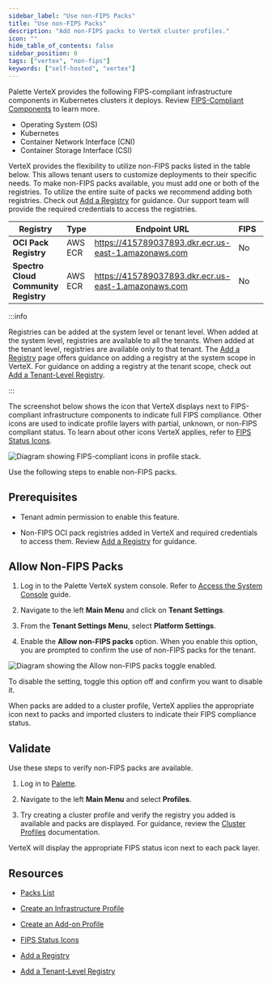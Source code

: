 ```yaml
---
sidebar_label: "Use non-FIPS Packs"
title: "Use non-FIPS Packs"
description: "Add non-FIPS packs to VerteX cluster profiles."
icon: ""
hide_table_of_contents: false
sidebar_position: 0
tags: ["vertex", "non-fips"]
keywords: ["self-hosted", "vertex"]
---
```


Palette VerteX provides the following FIPS-compliant infrastructure components in Kubernetes clusters it deploys. Review
[FIPS-Compliant Components](../../fips/fips-compliant-components.md) to learn more.

- Operating System (OS)
- Kubernetes
- Container Network Interface (CNI)
- Container Storage Interface (CSI)

VerteX provides the flexibility to utilize non-FIPS packs listed in the table below. This allows tenant users to
customize deployments to their specific needs. To make non-FIPS packs available, you must add one or both of the
registries. To utilize the entire suite of packs we recommend adding both registries. Check out
[Add a Registry](../add-registry.md) for guidance. Our support team will provide the required credentials to access the
registries.

| **Registry**                         | **Type** | **Endpoint URL**                                     | **FIPS** | **Base Path** |
| ------------------------------------ | -------- | ---------------------------------------------------- | -------- | ------------- |
| **OCI Pack Registry**                | AWS ECR  | https://415789037893.dkr.ecr.us-east-1.amazonaws.com | No       | production    |
| **Spectro Cloud Community Registry** | AWS ECR  | https://415789037893.dkr.ecr.us-east-1.amazonaws.com | No       | community     |

:::info

Registries can be added at the system level or tenant level. When added at the system level, registries are available to
all the tenants. When added at the tenant level, registries are available only to that tenant. The
[Add a Registry](../add-registry.md) page offers guidance on adding a registry at the system scope in VerteX. For
guidance on adding a registry at the tenant scope, check out
[Add a Tenant-Level Registry](../../../tenant-settings/add-registry.md).

:::

The screenshot below shows the icon that VerteX displays next to FIPS-compliant infrastructure components to indicate
full FIPS compliance. Other icons are used to indicate profile layers with partial, unknown, or non-FIPS compliant
status. To learn about other icons VerteX applies, refer to [FIPS Status Icons](../../fips/fips-status-icons.md).

![Diagram showing FIPS-compliant icons in profile stack.](/vertex_fips-status-icons_icons-in-profile-stack.png)

Use the following steps to enable non-FIPS packs.

## Prerequisites

- Tenant admin permission to enable this feature.

- Non-FIPS OCI pack registries added in VerteX and required credentials to access them. Review
  [Add a Registry](../add-registry.md) for guidance.

## Allow Non-FIPS Packs

1. Log in to the Palette VerteX system console. Refer to
   [Access the System Console](../system-management.md#access-the-system-console) guide.

2. Navigate to the left **Main Menu** and click on **Tenant Settings**.

3. From the **Tenant Settings Menu**, select **Platform Settings**.

4. Enable the **Allow non-FIPS packs** option. When you enable this option, you are prompted to confirm the use of
   non-FIPS packs for the tenant.

![Diagram showing the Allow non-FIPS packs toggle enabled.](/vertex_use-non-fips-settings_nonFips-packs.png)

To disable the setting, toggle this option off and confirm you want to disable it.

When packs are added to a cluster profile, VerteX applies the appropriate icon next to packs and imported clusters to
indicate their FIPS compliance status.

## Validate

Use these steps to verify non-FIPS packs are available.

1. Log in to [Palette](https://console.spectrocloud.com).

2. Navigate to the left **Main Menu** and select **Profiles**.

3. Try creating a cluster profile and verify the registry you added is available and packs are displayed. For guidance,
   review the [Cluster Profiles](../../../profiles/cluster-profiles/cluster-profiles.md) documentation.

VerteX will display the appropriate FIPS status icon next to each pack layer.

## Resources

- [Packs List](../../../integrations/integrations.mdx)

- [Create an Infrastructure Profile](../../../profiles/cluster-profiles/create-cluster-profiles/create-infrastructure-profile.md)

- [Create an Add-on Profile](../../../profiles/cluster-profiles/create-cluster-profiles/create-addon-profile/create-addon-profile.md)

- [FIPS Status Icons](../../fips/fips-status-icons.md)

- [Add a Registry](../add-registry.md)

- [Add a Tenant-Level Registry](../../../tenant-settings/add-registry.md)
